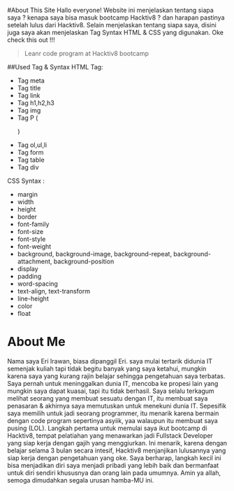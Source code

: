 #About This Site
Hallo everyone!
Website ini menjelaskan tentang siapa saya ? kenapa saya bisa masuk bootcamp Hacktiv8 ? dan harapan pastinya setelah lulus dari Hacktiv8. Selain menjelaskan tentang siapa saya, disini juga saya akan menjelaskan Tag Syntax HTML & CSS yang digunakan. Oke check this out !!!
> Leanr code program at Hacktiv8 bootcamp

##Used Tag & Syntax
 HTML Tag:
 - Tag meta
 - Tag title
 - Tag link
 - Tag h1,h2,h3
 - Tag img
 - Tag P (<p>)
 - Tag ol,ul,li
 - Tag form
 - Tag table
 - Tag div

CSS Syntax :
- margin
- width
- height
- border
- font-family
- font-size
- font-style
- font-weight
- background, background-image, background-repeat, background-attachment, background-position
- display
- padding
- word-spacing
- text-align, text-transform
- line-height
- color
- float

# About Me
Nama saya Eri Irawan, biasa dipanggil Eri. saya mulai tertarik didunia IT semenjak kuliah tapi tidak begitu banyak yang saya ketahui, mungkin karena saya yang kurang rajin belajar sehingga pengetahuan saya terbatas. Saya pernah untuk meninggalkan dunia IT, mencoba ke propesi lain yang mungkin saya dapat kuasai, tapi itu tidak berhasil. Saya selalu terkagum melihat seorang yang membuat sesuatu dengan IT, itu membuat saya penasaran & akhirnya saya memutuskan untuk menekuni dunia IT. Sepesifik saya memilih untuk jadi seorang programmer, itu menarik karena bermain dengan code program sepertinya asyiik, yaa walaupun itu membuat saya pusing (LOL). Langkah pertama untuk memulai saya ikut bootcamp di Hacktiv8, tempat pelatiahan yang menawarkan jadi Fullstack Developer yang siap kerja dengan gajih yang menggiurkan. Ini menarik, karena dengan belajar selama 3 bulan secara intesif, Hacktiv8 menjanjikan lulusannya yang siap kerja dengan pengetahuan yang oke. Saya berharap, langkah kecil ini bisa menjadikan diri saya menjadi pribadi yang lebih baik dan bermanfaat untuk diri sendiri khususnya dan orang lain pada umumnya.
Amin ya allah, semoga dimudahkan segala urusan hamba-MU ini.
